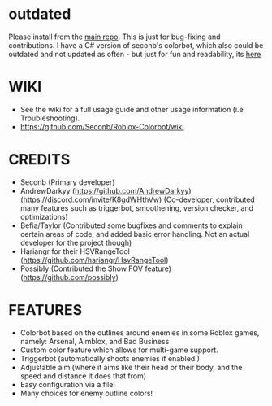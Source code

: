 # outdated
Please install from the [main repo](https://github.com/Seconb/Roblox-Colorbot). This is just for bug-fixing and contributions.
I have a C# version of seconb's colorbot, which also could be outdated and not updated as often - but just for fun and readability, its [here](https://github.com/TaylorIsBlue/Csharp-Colorbot)

# WIKI
- See the wiki for a full usage guide and other usage information (i.e Troubleshooting).
- https://github.com/Seconb/Roblox-Colorbot/wiki

# CREDITS

- Seconb (Primary developer)
- AndrewDarkyy (https://github.com/AndrewDarkyy) (https://discord.com/invite/K8gdWHthVw) (Co-developer, contributed many features such as triggerbot, smoothening, version checker, and optimizations)
- Befia/Taylor (Contributed some bugfixes and comments to explain certain areas of code, and added basic error handling. Not an actual developer for the project though)
- Hariangr for their HSVRangeTool (https://github.com/hariangr/HsvRangeTool)
- PossibIy (Contributed the Show FOV feature) (https://github.com/possibIy)

# FEATURES

- Colorbot based on the outlines around enemies in some Roblox games, namely: Arsenal, Aimblox, and Bad Business
- Custom color feature which allows for multi-game support.
- Triggerbot (automatically shoots enemies if enabled!)
- Adjustable aim (where it aims like their head or their body, and the speed and distance it does that from)
- Easy configuration via a file!
- Many choices for enemy outline colors!
